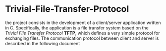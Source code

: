 # Trivial-File-Transfer-Protocol

the project consists in the development of a client/server application written in C. Specifically, the application is a file transfer system based on the *Trivial File Transfer Protocol* **TFTP**, which defines a very simple protocol for exchanging files. The communication protocol between client and server is described in the following document
